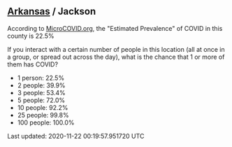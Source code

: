 
## [Arkansas](/united-states/arkansas) / Jackson

According to [MicroCOVID.org](http://microcovid.org),
the "Estimated Prevalence" of COVID in this county is 22.5%

If you interact with a certain number of people in this location
(all at once in a group, or spread out across the day), what is the chance that
1 or more of them has COVID?

- 1 person: 22.5%
- 2 people: 39.9%
- 3 people: 53.4%
- 5 people: 72.0%
- 10 people: 92.2%
- 25 people: 99.8%
- 100 people: 100.0%

Last updated: 2020-11-22 00:19:57.951720 UTC
